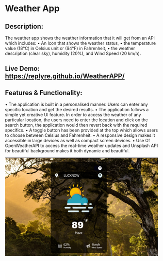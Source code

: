 # Weather App
## Description:
The weather app shows the weather information that it will get from an API which includes:
•	An Icon that shows the weather status,
•	the temperature value (18°C) in Celsius unit or (64°F) in Fahrenheit,
•	 the weather description (clear sky), humidity (20%), and Wind Speed (20 km/h).

## Live Demo:  https://replyre.github.io/WeatherAPP/

## Features & Functionality:
•	The application is built in a personalised manner. Users can enter any specific location and get the desired results.
•	The application follows a simple yet creative UI feature. In order to access the weather of any particular location, the users need to enter the location and click on the search button, the application would then revert back with the required specifics.
•	A toggle button has been provided at the top which allows users to choose between Celsius and Fahrenheit.
•	A responsive design makes it accessible in large devices as well as compact screen devices.
•	Use Of OpenWeatherAPI to access the real-time weather updates and Unsplash API for beautiful background makes it both dynamic and beautiful.



<img src="https://github.com/replyre/WeatherAPP/blob/main/images/Screenshot%20Weather%20App.png"/>

